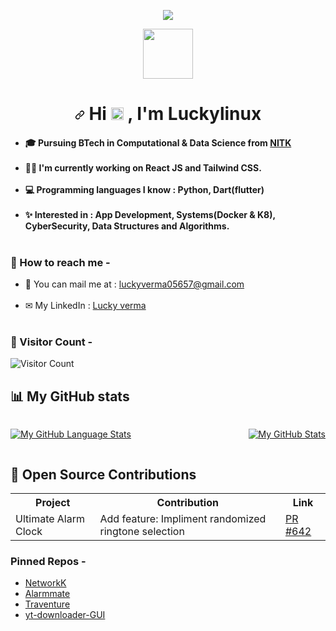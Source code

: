 <p align="center"<a href="https://en.wikipedia.org/wiki/india"><img src="https://img.shields.io/badge/FROM-INDIA-green?colorA=%23FF9933&amp;colorB=%23138808&amp;style=for-the-badge"></img></a></p>
<p align="center"<a href="https://nitk.ac.in"><img width="80px" src="https://encrypted-tbn0.gstatic.com/images?q=tbn:ANd9GcSx_K2RoLz2NXai1c2jlx-cmzKWh3ghZP2_Ag&s"></img></a></p>
<h1 align="center">
<a id="user-content-hi--im-kali--the-hacker" class="anchor" aria-hidden="true" href="#hi--im-kali--the-hacker"><svg class="octicon octicon-link" viewBox="0 0 16 16" version="1.1" width="16" height="16" aria-hidden="true"><path fill-rule="evenodd" d="M7.775 3.275a.75.75 0 001.06 1.06l1.25-1.25a2 2 0 112.83 2.83l-2.5 2.5a2 2 0 01-2.83 0 .75.75 0 00-1.06 1.06 3.5 3.5 0 004.95 0l2.5-2.5a3.5 3.5 0 00-4.95-4.95l-1.25 1.25zm-4.69 9.64a2 2 0 010-2.83l2.5-2.5a2 2 0 012.83 0 .75.75 0 001.06-1.06 3.5 3.5 0 00-4.95 0l-2.5 2.5a3.5 3.5 0 004.95 4.95l1.25-1.25a.75.75 0 00-1.06-1.06l-1.25 1.25a2 2 0 01-2.83 0z"></path></svg></a>
Hi 
<g-emoji class="g-emoji" alias="wave" fallback-src="https://github.githubassets.com/images/icons/emoji/unicode/1f44b.png"><img class="emoji" alt="wave" height="20" width="20" src="https://github.githubassets.com/images/icons/emoji/unicode/1f44b.png"></g-emoji>
, I'm Luckylinux
</h1>

<h4>
  <ul>
    <li>
      🎓 Pursuing BTech in Computational & Data Science from <a href="https://www.nitk.ac.in" target="_blank" rel="noopener noreferrer">NITK</a><br><br>
    </li>
    <li>
      👨‍💻 I'm currently working on <strong>React JS</strong> and <strong>Tailwind CSS</strong>.<br><br>
    </li>
    <li>
      💻 Programming languages I know : Python, Dart(flutter)<br><br>
    </li>
    <li>
      ✨ Interested in : App Development, Systems(Docker & K8), CyberSecurity, Data Structures and Algorithms.<br><br>
    </li>
  </ul>
 </h4> 
  <h3>📮 How to reach me -</h3>
  <ul>
    <li>
      📧 You can mail me at : <a href="mailto:luckyverma05657@gmail.com" target="_blank" rel="noopener noreferrer">luckyverma05657@gmail.com</a><br><br>
    </li>
    <li>
      ✉ My LinkedIn : <a href="https://www.linkedin.com/in/luckylinux" target="_blank" rel="noopener noreferrer">Lucky verma</a><br><br>
     </li>
  </ul>
  
<h3>👀 Visitor Count - </h3>
  
![Visitor Count](https://profile-counter.glitch.me/luckyverma-sudo/count.svg)
<h2>📊 My GitHub stats </h2>

<div style="display: flex; justify-content: space-between;">
  
    
[![My GitHub Language Stats](https://github-readme-stats.vercel.app/api/top-langs/?username=KALI-THE-HACKER&langs_count=5&theme=tokyonight)]()

[![My GitHub Stats](https://github-readme-stats.vercel.app/api/?username=KALI-THE-HACKER&count_private=true&theme=tokyonight&showicons=true)]()

</div>

<h2>🌟 Open Source Contributions</h2>

<table>
  <tr>
    <th>Project</th>
    <th>Contribution</th>
    <th>Link</th>
  </tr>
  <tr>
    <td>Ultimate Alarm Clock</td>
    <td>Add feature: Impliment randomized ringtone selection</td>
    <td><a href="https://github.com/CCExtractor/ultimate_alarm_clock/pull/642">PR #642</a></td>
  </tr>
</table>

<h3>Pinned Repos -</h3>
<ul>
  <li>
    <a href="https://github.com/KALI-THE-HACKER/NetworkK">NetworkK</a>
  </li>
  <li>
    <a href="https://github.com/KALI-THE-HACKER/Alarmmate">Alarmmate</a>
  </li>
  <li>
    <a href="https://github.com/KALI-THE-HACKER/Traventure">Traventure</a>
  </li>
  <li>
    <a href="https://github.com/KALI-THE-HACKER/yt-downloader-GUI">yt-downloader-GUI</a>
  </li>
  </ul>
  
  <h2 align="center"></h2>
